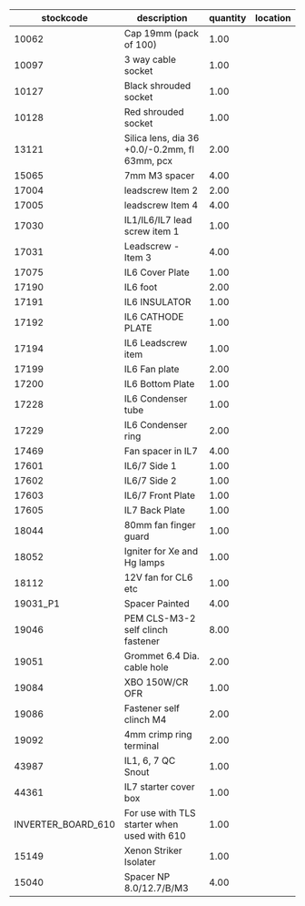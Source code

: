 |stockcode|description|quantity|location|
|---------|-----------|--------|--------|
|10062|Cap 19mm (pack of 100)|1.00||
|10097|3 way cable socket|1.00||
|10127|Black shrouded socket|1.00||
|10128|Red shrouded socket|1.00||
|13121|Silica lens, dia 36 +0.0/-0.2mm, fl 63mm, pcx|2.00||
|15065|7mm M3 spacer|4.00||
|17004|leadscrew Item 2|2.00||
|17005|leadscrew Item 4|4.00||
|17030|IL1/IL6/IL7 lead screw item 1|1.00||
|17031|Leadscrew - Item 3|4.00||
|17075|IL6 Cover Plate|1.00||
|17190|IL6 foot|2.00||
|17191|IL6 INSULATOR|1.00||
|17192|IL6 CATHODE PLATE|1.00||
|17194|IL6 Leadscrew item|1.00||
|17199|IL6 Fan plate|2.00||
|17200|IL6 Bottom Plate|1.00||
|17228|IL6 Condenser tube|1.00||
|17229|IL6 Condenser ring|2.00||
|17469|Fan spacer in IL7|4.00||
|17601|IL6/7 Side 1|1.00||
|17602|IL6/7 Side 2|1.00||
|17603|IL6/7 Front Plate|1.00||
|17605|IL7 Back Plate|1.00||
|18044|80mm fan finger guard|1.00||
|18052|Igniter for Xe and Hg lamps|1.00||
|18112|12V fan for CL6 etc|1.00||
|19031_P1|Spacer Painted|4.00||
|19046|PEM CLS-M3-2 self clinch fastener|8.00||
|19051|Grommet 6.4 Dia. cable hole|2.00||
|19084|XBO 150W/CR OFR|1.00||
|19086|Fastener self clinch M4|2.00||
|19092|4mm crimp ring terminal|2.00||
|43987|IL1, 6, 7 QC Snout|1.00||
|44361|IL7 starter cover box|1.00||
|INVERTER_BOARD_610|For use with TLS starter when used with 610|1.00||
|15149|Xenon Striker Isolater|1.00||
|15040|Spacer NP 8.0/12.7/B/M3|4.00||
